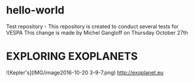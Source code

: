# hello-world
Test repository - This repository is created to conduct several tests for VESPA
This change is made by Michel Gangloff on Thursday October 27th
# EXPLORING EXOPLANETS
![Kepler's](IMG/image2016-10-20 3-9-7.png)
http://exoplanet.eu

